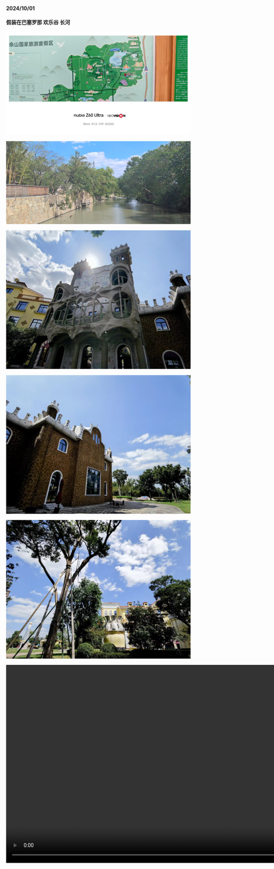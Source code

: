 #### 2024/10/01

#### 假装在巴塞罗那 欢乐谷 长河 

![](figures/1.jpg)

![](figures/2.jpg)

![](figures/3.jpg)

![](figures/4.jpg)

![](figures/5.jpg)

<video width="1400" height="540" controls>
    <source src="docs/2024/1001/figures/6.mp4" type="video/mp4">
</video>



